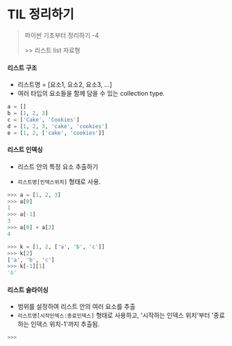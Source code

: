# TIL 정리하기

> 파이썬 기초부터 정리하기 -4
>
> \>> 리스트 list 자료형



#### 리스트 구조

- 리스트명 = [요소1, 요소2, 요소3, ...]
- 여러 타입의 요소들을 함께 담을 수 있는 collection type.

```python
a = []
b = [1, 2, 3]
c = ['Cake', 'Cookies']
d = [1, 2, 3, 'cake', 'cookies']
e = [1, 2, ['cake', 'cookies']]
```



#### 리스트 인덱싱

- 리스트 안의 특정 요소 추출하기

- `리스트명[인덱스위치]` 형태로 사용. 

```python
>>> a = [1, 2, 3]
>>> a[0]
1
>>> a[-1]
3
>>> a[0] + a[2]
4

>>> k = [1, 2, ['a', 'b', 'c']]
>>> k[2]
['a', 'b', 'c']
>>> k[-1][1]
'b'
```



#### 리스트 슬라이싱

- 범위를 설정하여 리스트 안의 여러 요소를 추출
- `리스트명[시작인덱스:종료인덱스]` 형태로 사용하고, '시작하는 인덱스 위치'부터 '종료하는 인덱스 위치-1'까지 추출됨.

```python
>>> 
```

